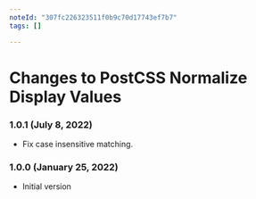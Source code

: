 ```yaml
---
noteId: "307fc226323511f0b9c70d17743ef7b7"
tags: []

---
```


# Changes to PostCSS Normalize Display Values

### 1.0.1 (July 8, 2022)

- Fix case insensitive matching.

### 1.0.0 (January 25, 2022)

- Initial version

